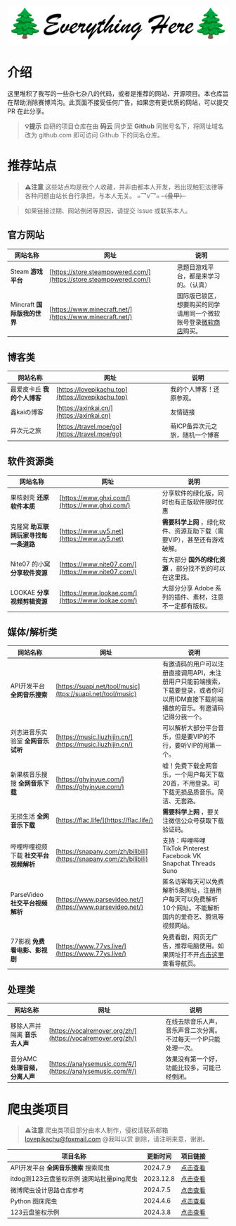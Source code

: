 ![LOGO+TITLE](RESP_IMAGES/logo+title.png)

# 介绍

这里堆积了我写的一些杂七杂八的代码，或者是推荐的网站、开源项目。本仓库旨在帮助消除赛博鸿沟。此页面不接受任何广告，如果您有更优质的网站，可以提交
PR 在此分享。

<!---->
> **💡提示** 自研的项目仓库在由 **码云** 同步至 **Github** 同账号名下，将网址域名改为 github.com 即可访问 Github 下的同名仓库。
<!---->

<!--|
[admonition title="提示" icon="lightbulb-o" color="orange"]自研的项目仓库在由 <strong>码云</strong> 同步至 <strong>Github</strong> 同账号名下，将网址域名改为 github.com 即可访问 Github 下的同名仓库。[/admonition]
|-->

# 推荐站点

<!---->
> **⚠️注意** 这些站点均是我个人收藏，并非由都本人开发，若出现触犯法律等各种问题由站长自行承担，与本人无关。 ๑乛v乛๑ <del>
> （叠甲）</del>

> 如果链接过期、网站倒闭等原因，请提交 Issue 或联系本人。
<!---->

<!--|
[admonition title="注意" icon="exclamation-triangle" color="red"]<p>这些站点均是我个人收藏，并非由都本人开发，若出现触犯法律等各种问题由站长自行承担，与本人无关。 ๑乛v乛๑ <del>（叠甲）</del></p>
<p>如果链接过期、网站倒闭等原因，请提交 Issue 或联系本人。</p>[/admonition]
|-->

## 官方网站

| 网站名称                 | 网址                                                                 | 说明                                                                                                                                 |
|----------------------|--------------------------------------------------------------------|------------------------------------------------------------------------------------------------------------------------------------|
| Steam **游戏平台**       | [https://store.steampowered.com/](https://store.steampowered.com/) | 思题目游戏平台，都是来学习的。（认真）                                                                                                                |
| Mincraft **国际版我的世界** | [https://www.minecraft.net/](https://www.minecraft.net/)           | 国际版已锁区，想要购买的同学请用同一个微软账号登录[微软商店](https://www.xbox.com/zh-CN/games/store/minecraft-java-bedrock-edition-for-pc/9NXP44L49SHJ/0010)购买。 |

## 博客类

| 网站名称             | 网址                                                 | 说明                |
|------------------|----------------------------------------------------|-------------------|
| 最爱皮卡丘 **我的个人博客** | [https://lovepikachu.top](https://lovepikachu.top) | 我的个人博客！还原参观。      |
| 鑫kaiの博客          | [https://axinkai.cn/](https://axinkai.cn)          | 友情链接              |
| 异次元之旅            | [https://travel.moe/go](https://travel.moe/go)     | 萌ICP备异次元之旅，随机一个博客 |

## 软件资源类

| 网站名称                  | 网址                                                 | 说明                                       |
|-----------------------|----------------------------------------------------|------------------------------------------|
| 果核剥壳 **还原软件本质**       | [https://www.ghxi.com/](https://www.ghxi.com/)     | 分享软件的绿化版，同时也有正版软件限时优惠                    |
| 克隆窝 **助互联网玩家寻找每一条道路** | [https://www.uy5.net](https://www.uy5.net)         | **需要科学上网** ，绿化软件、资源互助下载（需要VIP），甚至还有游戏破解。 |
| Nite07 的小窝 **分享软件资源** | [https://www.nite07.com/](https://www.nite07.com/) | 有大部分 **国外的绿化资源** ，部分找不到的可以在这里找。          |
| LOOKAE **分享视频剪辑资源**   | [https://www.lookae.com/](https://www.lookae.com/) | 大部分分享 Adobe 系列的插件、素材，注意不一定都有版权。          |

## 媒体/解析类

| 网站名称                     | 网址                                                                 | 说明                                                                    |
|--------------------------|--------------------------------------------------------------------|-----------------------------------------------------------------------|
| API开发平台 **全网音乐搜索**       | [https://suapi.net/tool/music](ttps://suapi.net/tool/music)        | 有邀请码的用户可以注册直接调用API，未注册用户只能前端搜索，下载要登录，或者你可以用IDM直接下载前端播放的音乐。有邀请码记得分我一个。 |
| 刘志进音乐实验室 **全网音乐试听**      | [https://music.liuzhijin.cn/](https://music.liuzhijin.cn/)         | 可以解析大部分平台音乐，但是要VIP的不行，要听VIP的用第一个。                                     |
| 新果核音乐搜搜  **全网音乐下载**      | [https://ghyinyue.com/](https://ghyinyue.com/)                     | 嘘！免费下载全网音乐，一个用户每天下载20首，不用登录。可下载无损品质音乐。简洁、无套路。                         |
| 无损生活 **全网音乐下载**          | [https://flac.life/](https://flac.life/)                           | **需要科学上网** ，要关注微信公众号获取下载验证码。                                          |
| 哔哩哔哩视频下载 **社交平台视频解析**    | [https://snapany.com/zh/bilibili](https://snapany.com/zh/bilibili) | 支持：哔哩哔哩 TikTok Pinterest Facebook VK Snapchat Threads Suno            |
| ParseVideo  **社交平台视频解析** | [https://www.parsevideo.net/](https://www.parsevideo.net/)         | 匿名访客每天可以免费解析5条网址，注册用户每天可以免费解析10个网址。不能解析国内的爱奇艺、腾讯等视频网站。                |
| 77影视 **免费看电影、影视剧**       | [https://www.77ys.live/](https://www.77ys.live/)                   | 免费看剧，网页无广告，推荐电脑使用。如果网址打不开[点击这里](https://www.yjwz.cc/)查看导航页。           |

## 处理类

| 网站名称                | 网址                                                           | 说明                                |
|---------------------|--------------------------------------------------------------|-----------------------------------|
| 移除人声并隔离 **音乐去人声**   | [https://vocalremover.org/zh/](https://vocalremover.org/zh/) | 在线去除音乐人声，音乐声音二次分离。不过每天一个IP只能处理一次。 |
| 音分AMC **处理音频，分离人声** | [https://analysemusic.com/#/](https://analysemusic.com/#/)   | 效果没有第一个好，功能比较多，可能已经倒闭。            |

# 爬虫类项目

<!---->
> **⚠️注意** 爬虫类项目部分由本人制作，侵权请联系邮箱 lovepikachu@foxmail.com @我叫以赏 删除，请注明来意，谢谢。
<!---->

<!--|
[admonition title="注意" icon="exclamation-triangle" color="red"]爬虫类项目部分由本人制作，侵权请联系邮箱 lovepikachu@foxmail.com @我叫以赏 删除，请注明来意，谢谢。[/admonition]
|-->

| 项目名称                               | 更新时间      | 项目链接                                                                              |
|------------------------------------|-----------|-----------------------------------------------------------------------------------|
| API开发平台 **全网音乐搜索** 搜索爬虫            | 2024.7.9  | [点击查看](https://gitee.com/wojiaoyishang/everything-here/tree/master/SuapinetMusic) |
| itdog测123云盘鉴权示例        速网站批量ping爬虫 | 2023.12.8 | [点击查看](https://gitee.com/wojiaoyishang/itdog-batch-ping)                          |
| 微博爬虫设计思路仓库参考                       | 2024.7.5  | [点击查看](https://gitee.com/wojiaoyishang/everything-here/tree/master/Weibo)         |
| Python 图床爬虫                        | 2024.4.6  | [点击查看](https://gitee.com/wojiaoyishang/ImageHosting)                              |
| 123云盘鉴权示例                          | 2024.3.8  | [点击查看](https://gitee.com/wojiaoyishang/123pan)                                    |
